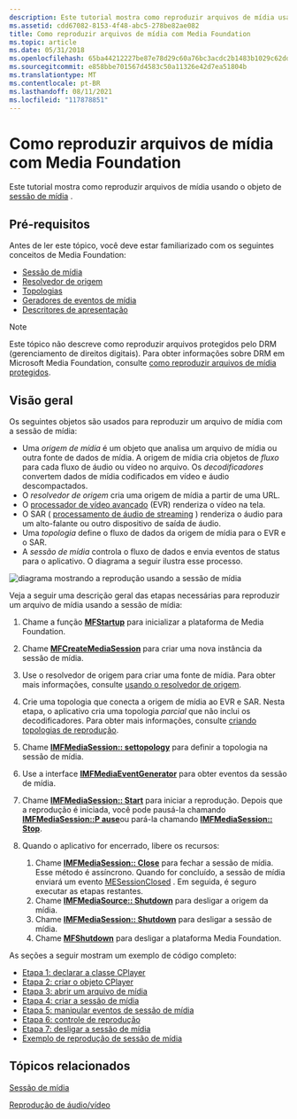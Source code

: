 ```yaml
---
description: Este tutorial mostra como reproduzir arquivos de mídia usando o objeto de sessão de mídia.
ms.assetid: cdd67082-8153-4f48-abc5-278be82ae082
title: Como reproduzir arquivos de mídia com Media Foundation
ms.topic: article
ms.date: 05/31/2018
ms.openlocfilehash: 65ba44212227be87e78d29c60a76bc3acdc2b1483b1029c62dd288bb7434b2a3
ms.sourcegitcommit: e858bbe701567d4583c50a11326e42d7ea51804b
ms.translationtype: MT
ms.contentlocale: pt-BR
ms.lasthandoff: 08/11/2021
ms.locfileid: "117878851"
---
```

# <a name="how-to-play-media-files-with-media-foundation"></a>Como reproduzir arquivos de mídia com Media Foundation

Este tutorial mostra como reproduzir arquivos de mídia usando o objeto de [sessão de mídia](media-session.md) .

## <a name="prerequisites"></a>Pré-requisitos

Antes de ler este tópico, você deve estar familiarizado com os seguintes conceitos de Media Foundation:

-   [Sessão de mídia](media-session.md)
-   [Resolvedor de origem](source-resolver.md)
-   [Topologias](topologies.md)
-   [Geradores de eventos de mídia](media-event-generators.md)
-   [Descritores de apresentação](presentation-descriptors.md)

> [!Note]  
> Este tópico não descreve como reproduzir arquivos protegidos pelo DRM (gerenciamento de direitos digitais). Para obter informações sobre DRM em Microsoft Media Foundation, consulte [como reproduzir arquivos de mídia protegidos](how-to-play-protected-media-files.md).

 

## <a name="overview"></a>Visão geral

Os seguintes objetos são usados para reproduzir um arquivo de mídia com a sessão de mídia:

-   Uma *origem de mídia* é um objeto que analisa um arquivo de mídia ou outra fonte de dados de mídia. A origem de mídia cria objetos de *fluxo* para cada fluxo de áudio ou vídeo no arquivo. Os *decodificadores* convertem dados de mídia codificados em vídeo e áudio descompactados.
-   O *resolvedor de origem* cria uma origem de mídia a partir de uma URL.
-   O [processador de vídeo avançado](enhanced-video-renderer.md) (EVR) renderiza o vídeo na tela.
-   O SAR ( [processamento de áudio de streaming](streaming-audio-renderer.md) ) renderiza o áudio para um alto-falante ou outro dispositivo de saída de áudio.
-   Uma *topologia* define o fluxo de dados da origem de mídia para o EVR e o SAR.
-   A *sessão de mídia* controla o fluxo de dados e envia eventos de status para o aplicativo. O diagrama a seguir ilustra esse processo.

![diagrama mostrando a reprodução usando a sessão de mídia](images/session-playback.gif)

Veja a seguir uma descrição geral das etapas necessárias para reproduzir um arquivo de mídia usando a sessão de mídia:

1.  Chame a função [**MFStartup**](/windows/desktop/api/mfapi/nf-mfapi-mfstartup) para inicializar a plataforma de Media Foundation.
2.  Chame [**MFCreateMediaSession**](/windows/desktop/api/mfidl/nf-mfidl-mfcreatemediasession) para criar uma nova instância da sessão de mídia.
3.  Use o resolvedor de origem para criar uma fonte de mídia. Para obter mais informações, consulte [usando o resolvedor de origem](using-the-source-resolver.md).
4.  Crie uma topologia que conecta a origem de mídia ao EVR e SAR. Nesta etapa, o aplicativo cria uma topologia *parcial* que não inclui os decodificadores. Para obter mais informações, consulte [criando topologias de reprodução](creating-playback-topologies.md).
5.  Chame [**IMFMediaSession:: settopology**](/windows/desktop/api/mfidl/nf-mfidl-imfmediasession-settopology) para definir a topologia na sessão de mídia.
6.  Use a interface [**IMFMediaEventGenerator**](/windows/desktop/api/mfobjects/nn-mfobjects-imfmediaeventgenerator) para obter eventos da sessão de mídia.
7.  Chame [**IMFMediaSession:: Start**](/windows/desktop/api/mfidl/nf-mfidl-imfmediasession-start) para iniciar a reprodução. Depois que a reprodução é iniciada, você pode pausá-la chamando [**IMFMediaSession::P ause**](/windows/desktop/api/mfidl/nf-mfidl-imfmediasession-pause)ou pará-la chamando [**IMFMediaSession:: Stop**](/windows/desktop/api/mfidl/nf-mfidl-imfmediasession-stop).
8.  Quando o aplicativo for encerrado, libere os recursos:

    1.  Chame [**IMFMediaSession:: Close**](/windows/desktop/api/mfidl/nf-mfidl-imfmediasession-close) para fechar a sessão de mídia. Esse método é assíncrono. Quando for concluído, a sessão de mídia enviará um evento [MESessionClosed](mesessionclosed.md) . Em seguida, é seguro executar as etapas restantes.
    2.  Chame [**IMFMediaSource:: Shutdown**](/windows/desktop/api/mfidl/nf-mfidl-imfmediasource-shutdown) para desligar a origem da mídia.
    3.  Chame [**IMFMediaSession:: Shutdown**](/windows/desktop/api/mfidl/nf-mfidl-imfmediasession-shutdown) para desligar a sessão de mídia.
    4.  Chame [**MFShutdown**](/windows/desktop/api/mfapi/nf-mfapi-mfshutdown) para desligar a plataforma Media Foundation.

As seções a seguir mostram um exemplo de código completo:

-   [Etapa 1: declarar a classe CPlayer](step-1--declare-the-cplayer-class.md)
-   [Etapa 2: criar o objeto CPlayer](step-2--create-the-cplayer-object.md)
-   [Etapa 3: abrir um arquivo de mídia](step-3--open-a-media-file.md)
-   [Etapa 4: criar a sessão de mídia](step-4--create-the-media-session.md)
-   [Etapa 5: manipular eventos de sessão de mídia](step-5--handle-media-session-events.md)
-   [Etapa 6: controle de reprodução](step-6--control-playback.md)
-   [Etapa 7: desligar a sessão de mídia](step-7--shut-down-the-media-session.md)
-   [Exemplo de reprodução de sessão de mídia](media-session-playback-example.md)

## <a name="related-topics"></a>Tópicos relacionados

<dl> <dt>

[Sessão de mídia](media-session.md)
</dt> <dt>

[Reprodução de áudio/vídeo](audio-video-playback.md)
</dt> </dl>

 

 



